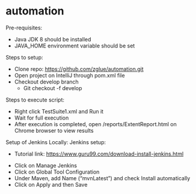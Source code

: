 # automation

Pre-requisites:
  - Java JDK 8 should be installed
  - JAVA_HOME environment variable should be set

Steps to setup:
  - Clone repo: https://github.com/zglue/automation.git
  - Open project on IntelliJ through pom.xml file
  - Checkout develop branch
      - Git checkout -f develop

Steps to execute script:
  - Right click TestSuite1.xml and Run it
  - Wait for full execution
  - After execution is completed, open /reports/ExtentReport.html on Chrome browser to view results

Setup of Jenkins Locally:
Jenkins setup: 
  * Tutorial link: https://www.guru99.com/download-install-jenkins.html
  - Click on Manage Jenkins
  - Click on Global Tool Configuration
  - Under Maven, add Name (“mvnLatest”) and check Install automatically
  - Click on Apply and then Save 

